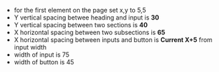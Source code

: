 - for the first element on the page set x,y to 5,5
- Y vertical spacing betwee heading and input is **30**
- Y vertical spacing between two sections is **40**
- X horizontal spacing between two subsections is **65**
- X horizontal spacing between inputs and button is **Current X+5** from input width
- width of input is 75
- width of button is 45
